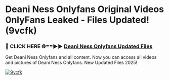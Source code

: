 # Deani Ness Onlyfans Original Videos 0nlyFans Leaked - Files Updated! (9vcfk)

<h3>🔴 CLICK HERE 🌐==►► <a href="https://tinyurl.com/2m67pmp6" rel="nofollow">Deani Ness Onlyfans Updated Files</a></h3>

Get Deani Ness Onlyfans and all content. Now you can access all videos and pictures of Deani Ness Onlyfans. New Updated Files 2025!

[![9vcfk](https://i.imgur.com/H4QAA4z.gif)](https://tinyurl.com/2m67pmp6)